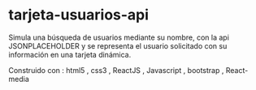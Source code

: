 # tarjeta-usuarios-api
Simula una búsqueda de usuarios mediante su nombre, con la api JSONPLACEHOLDER y se representa el usuario solicitado con su información en una tarjeta dinámica. 

Construido con :
html5 , css3 , ReactJS , Javascript , bootstrap , React-media
